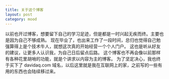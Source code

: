 ```yaml
---
title: 关于这个博客
layout: post
category: mood
---
```


以前也开过博客，想要留下自己的学习足迹，但是都是一时兴起无疾而终。主要也是因为自己不够成熟。
现在毕业了，也出来工作了一段时间，总归也觉得自己勉强算得上是个技术牛人，就想这次真的开始经营一个个人门户。
这也是听从好友的建议，让更多人认识我，为自己日后留点后路。
这个博客也不再会像以前那样有各种花里胡哨的功能，就是个讲求以内容为主的博客。
为了坚定决心，我也终于买下了 davidaq.com 域名，以后这里就是我在互联网上的家，之前写的一些有用的东西也会陆续移过来。
